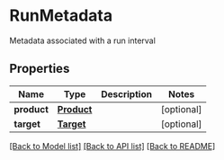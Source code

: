 # RunMetadata

Metadata associated with a run interval
## Properties
Name | Type | Description | Notes
------------ | ------------- | ------------- | -------------
**product** | [**Product**](Product.md) |  | [optional] 
**target** | [**Target**](Target.md) |  | [optional] 

[[Back to Model list]](../README.md#documentation-for-models) [[Back to API list]](../README.md#documentation-for-api-endpoints) [[Back to README]](../README.md)



